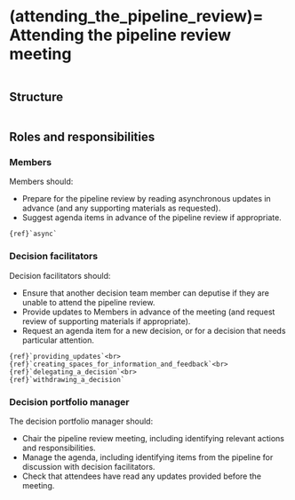 (attending_the_pipeline_review)=
Attending the pipeline review meeting
=====================================

```{include} ../snippets/pipeline-review-description.md
```

## Structure

```{include} ../snippets/pipeline-review-structure.md
```

## Roles and responsibilities

### Members

Members should:

- Prepare for the pipeline review by reading asynchronous updates in advance (and any supporting materials as requested).
- Suggest agenda items in advance of the pipeline review if appropriate.

```{seealso}
{ref}`async`
```

### Decision facilitators

Decision facilitators should:

- Ensure that another decision team member can deputise if they are unable to attend the pipeline review.
- Provide updates to Members in advance of the meeting (and request review of supporting materials if appropriate).
- Request an agenda item for a new decision, or for a decision that needs particular attention.

```{seealso}
{ref}`providing_updates`<br>
{ref}`creating_spaces_for_information_and_feedback`<br>
{ref}`delegating_a_decision`<br>
{ref}`withdrawing_a_decision`

```

### Decision portfolio manager

The decision portfolio manager should:

- Chair the pipeline review meeting, including identifying relevant actions and responsibilities.
- Manage the agenda, including identifying items from the pipeline for discussion with decision facilitators.
- Check that attendees have read any updates provided before the meeting.  